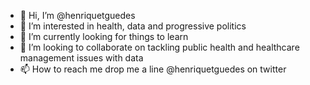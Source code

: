 - 👋 Hi, I’m @henriquetguedes
- 👀 I’m interested in health, data and progressive politics
- 🌱 I’m currently looking for things to learn
- 💞️ I’m looking to collaborate on tackling public health and healthcare management issues with data
- 📫 How to reach me drop me a line @henriquetguedes on twitter

<!---
henriquetguedes/henriquetguedes is a ✨ special ✨ repository because its `README.md` (this file) appears on your GitHub profile.
You can click the Preview link to take a look at your changes.
--->
